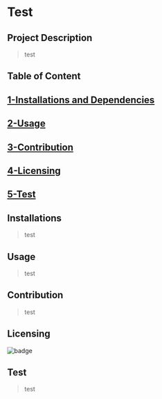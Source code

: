 
# Test 

## Project Description 

> test 

## Table of Content 

## [1-Installations and Dependencies](#Installations) 

## [2-Usage](#Usage) 

## [3-Contribution](#Contribution) 

## [4-Licensing](#Licensing) 

## [5-Test](#Test) 

## Installations 

> test 

## Usage 

> test 

## Contribution 

> test 

## Licensing 

<img src="https://img.shields.io/badge/license-mit-blue.svg" alt="badge"/> 

## Test 

> test 

